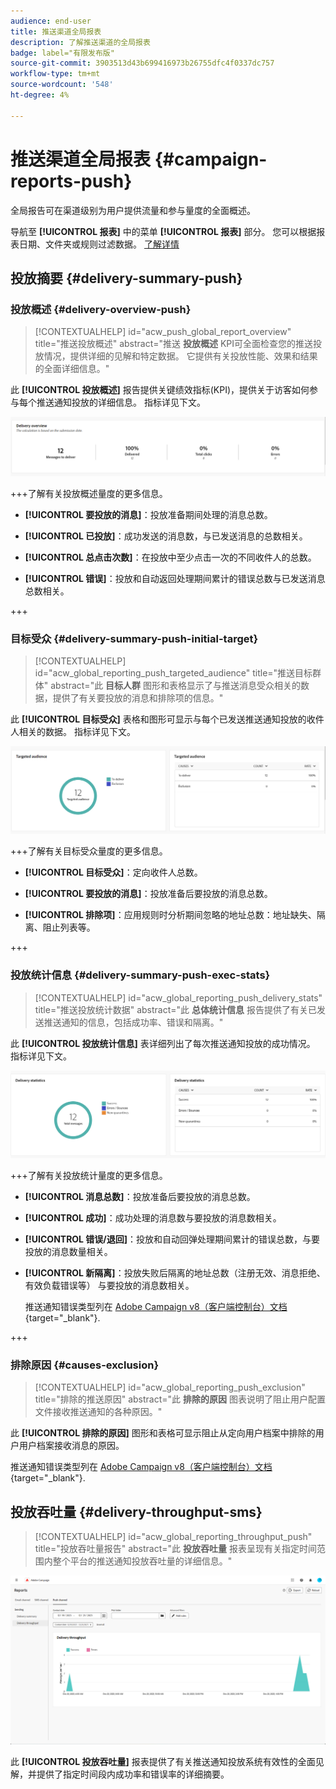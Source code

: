 ```yaml
---
audience: end-user
title: 推送渠道全局报表
description: 了解推送渠道的全局报表
badge: label="有限发布版"
source-git-commit: 3903513d43b699416973b26755dfc4f0337dc757
workflow-type: tm+mt
source-wordcount: '548'
ht-degree: 4%

---
```


# 推送渠道全局报表 {#campaign-reports-push}

全局报告可在渠道级别为用户提供流量和参与量度的全面概述。

导航至 **[!UICONTROL 报表]** 中的菜单 **[!UICONTROL 报表]** 部分。 您可以根据报表日期、文件夹或规则过滤数据。 [了解详情](global-reports.md)

## 投放摘要 {#delivery-summary-push}

### 投放概述 {#delivery-overview-push}

>[!CONTEXTUALHELP]
>id="acw_push_global_report_overview"
>title="推送投放概述"
>abstract="推送 **投放概述** KPI可全面检查您的推送投放情况，提供详细的见解和特定数据。 它提供有关投放性能、效果和结果的全面详细信息。"

此 **[!UICONTROL 投放概述]** 报告提供关键绩效指标(KPI)，提供关于访客如何参与每个推送通知投放的详细信息。 指标详见下文。

![](assets/global_report_push_delivery_overview.png)

+++了解有关投放概述量度的更多信息。

* **[!UICONTROL 要投放的消息]**：投放准备期间处理的消息总数。

* **[!UICONTROL 已投放]**：成功发送的消息数，与已发送消息的总数相关。

* **[!UICONTROL 总点击次数]**：在投放中至少点击一次的不同收件人的总数。

* **[!UICONTROL 错误]**：投放和自动返回处理期间累计的错误总数与已发送消息总数相关。

+++

### 目标受众 {#delivery-summary-push-initial-target}

>[!CONTEXTUALHELP]
>id="acw_global_reporting_push_targeted_audience"
>title="推送目标群体"
>abstract="此 **目标人群** 图形和表格显示了与推送消息受众相关的数据，提供了有关要投放的消息和排除项的信息。"

此 **[!UICONTROL 目标受众]** 表格和图形可显示与每个已发送推送通知投放的收件人相关的数据。 指标详见下文。

![](assets/global_report_push_targeted_audience.png)

+++了解有关目标受众量度的更多信息。

* **[!UICONTROL 目标受众]**：定向收件人总数。

* **[!UICONTROL 要投放的消息]**：投放准备后要投放的消息总数。

* **[!UICONTROL 排除项]**：应用规则时分析期间忽略的地址总数：地址缺失、隔离、阻止列表等。

+++

### 投放统计信息 {#delivery-summary-push-exec-stats}

>[!CONTEXTUALHELP]
>id="acw_global_reporting_push_delivery_stats"
>title="推送投放统计数据"
>abstract="此 **总体统计信息** 报告提供了有关已发送推送通知的信息，包括成功率、错误和隔离。"

此 **[!UICONTROL 投放统计信息]** 表详细列出了每次推送通知投放的成功情况。 指标详见下文。

![](assets/global_report_push_delivery_statistics.png)

+++了解有关投放统计量度的更多信息。

* **[!UICONTROL 消息总数]**：投放准备后要投放的消息总数。

* **[!UICONTROL 成功]**：成功处理的消息数与要投放的消息数相关。

* **[!UICONTROL 错误/退回]**：投放和自动回弹处理期间累计的错误总数，与要投放的消息数量相关。

* **[!UICONTROL 新隔离]**：投放失败后隔离的地址总数（注册无效、消息拒绝、有效负载错误等） 与要投放的消息数相关。

  推送通知错误类型列在 [Adobe Campaign v8（客户端控制台）文档](https://experienceleague.adobe.com/docs/campaign/campaign-v8/send/failures/delivery-failures.html#push-error-types){target="_blank"}.

+++

### 排除原因 {#causes-exclusion}

>[!CONTEXTUALHELP]
>id="acw_global_reporting_push_exclusion"
>title="排除的推送原因"
>abstract="此 **排除的原因** 图表说明了阻止用户配置文件接收推送通知的各种原因。"

此 **[!UICONTROL 排除的原因]** 图形和表格可显示阻止从定向用户档案中排除的用户用户档案接收消息的原因。

推送通知错误类型列在 [Adobe Campaign v8（客户端控制台）文档](https://experienceleague.adobe.com/docs/campaign/campaign-v8/send/failures/delivery-failures.html#push-error-types){target="_blank"}.

## 投放吞吐量 {#delivery-throughput-sms}

>[!CONTEXTUALHELP]
>id="acw_global_reporting_throughput_push"
>title="投放吞吐量报告"
>abstract="此 **投放吞吐量** 报表呈现有关指定时间范围内整个平台的推送通知投放吞吐量的详细信息。"

![](assets/global_report_push_delivery_throughput.png)

此 **[!UICONTROL 投放吞吐量]** 报表提供了有关推送通知投放系统有效性的全面见解，并提供了指定时间段内成功率和错误率的详细摘要。

